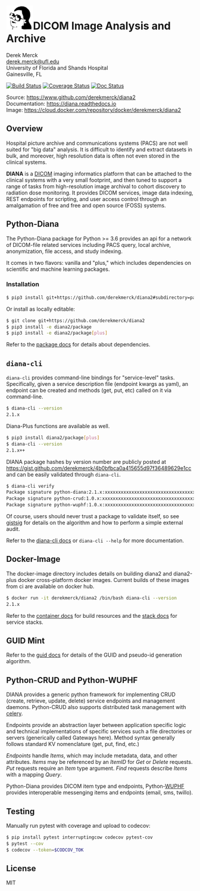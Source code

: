 ![logo](resources/images/diana_logo_sm.png)DICOM Image Analysis and Archive
==================

Derek Merck  
<derek.merck@ufl.edu>  
University of Florida and Shands Hospital  
Gainesville, FL  

[![Build Status](https://travis-ci.org/derekmerck/diana2.svg?branch=master)](https://travis-ci.org/derekmerck/diana2)
[![Coverage Status](https://codecov.io/gh/derekmerck/diana2/branch/master/graph/badge.svg)](https://codecov.io/gh/derekmerck/diana2)
[![Doc Status](https://readthedocs.org/projects/diana/badge/?version=master)](https://diana.readthedocs.io/en/master/?badge=master)

Source: <https://www.github.com/derekmerck/diana2>  
Documentation: <https://diana.readthedocs.io>  
Image:  <https://cloud.docker.com/repository/docker/derekmerck/diana2>


Overview
----------------

Hospital picture archive and communications systems (PACS) are not well suited for "big data" analysis.  It is difficult to identify and extract datasets in bulk, and moreover, high resolution data is often not even stored in the clinical systems.

**DIANA** is a [DICOM][] imaging informatics platform that can be attached to the clinical systems with a very small footprint, and then tuned to support a range of tasks from high-resolution image archival to cohort discovery to radiation dose monitoring.  It provides DICOM services, image data indexing, REST endpoints for scripting, and user access control through an amalgamation of free and free and open source (FOSS) systems.

[DICOM]: http://www.dicomstandard.org/


Python-Diana
----------------

The Python-Diana package for Python >= 3.6 provides an api for a network of DICOM-file related services including PACS query, local archive, anonymization, file access, and study indexing.

It comes in two flavors: vanilla and "plus," which includes dependencies on scientific and machine learning packages.

### Installation

```bash
$ pip3 install git+https://github.com/derekmerck/diana2#subdirectory=package
```

Or install as locally editable:

```bash
$ git clone git+https://github.com/derekmerck/diana2
$ pip3 install -e diana2/package
$ pip3 install -e diana2/package[plus]
```

Refer to the [package docs](package/README.md) for details about dependencies.


`diana-cli`
-----------------

`diana-cli` provides command-line bindings for "service-level" tasks.  Specifically, given a service description file (endpoint kwargs as yaml), an endpoint can be created and methods (get, put, etc) called on it via command-line. 

```bash
$ diana-cli --version
2.1.x
```

Diana-Plus functions are available as well.
```bash
$ pip3 install diana2/package[plus]
$ diana-cli --version
2.1.x++
```

DIANA package hashes by version number are publicly posted at <https://gist.github.com/derekmerck/4b0bfbca0a415655d97f36489629e1cc> and can be easily validated through `diana-cli`.

```bash
$ diana-cli verify
Package signature python-diana:2.1.x:xxxxxxxxxxxxxxxxxxxxxxxxxxxxxxxxxxxxxxx is valid.
Package signature python-crud:1.0.x:xxxxxxxxxxxxxxxxxxxxxxxxxxxxxxxxxxxxxxx is valid.
Package signature python-wuphf:1.0.x:xxxxxxxxxxxxxxxxxxxxxxxxxxxxxxxxxxxxxxx is valid.
```

Of course, users should never trust a package to validate itself, so see [gistsig][] for details on the algorithm and how to perform a simple external audit.

[gistsig]: https://github.com/derekmerck/gistsig

Refer to the [diana-cli docs](diana-cli.md) or `diana-cli --help` for more documentation.

Docker-Image
----------------

The docker-image directory includes details on building diana2 and diana2-plus docker cross-platform docker images.  Current builds of these images from ci are available on docker hub.

```bash
$ docker run -it derekmerck/diana2 /bin/bash diana-cli --version
2.1.x
```

Refer to the [container docs](platform/docker-image/README.md) for build resources and the [stack docs](platform/docker-stacks/README.md) for service stacks.


GUID Mint
----------------

Refer to the [guid docs](guid.md) for details of the GUID and pseudo-id generation algorithm.


Python-CRUD and Python-WUPHF
---------------

DIANA provides a generic python framework for implementing CRUD (create, retrieve, update, delete) service endpoints and management daemons.  Python-CRUD also supports distributed task management with [celery][].

[celery]: http://www.celeryproject.org

Endpoints provide an abstraction layer between application specific logic and technical implementations of specific services such a file directories or servers (generically called Gateways here).  Method syntax generally follows standard KV nomenclature (get, put, find, etc.)

*Endpoints* handle *Items*, which may include metadata, data, and other attributes.  *Items* may be referenced by an *ItemID* for *Get* or *Delete* requests.  *Put* requests require an *Item* type argument.  *Find* requests describe *Items* with a mapping *Query*.

Python-Diana provides DICOM item type and endpoints, Python-[WUPHF][] provides interoperable messenging items and endpoints (email, sms, twillo).

[WUPHF]: https://en.wikipedia.org/wiki/WUPHF.com


Testing
-------

Manually run pytest with coverage and upload to codecov:

```bash
$ pip install pytest interruptingcow codecov pytest-cov
$ pytest --cov
$ codecov --token=$CODCOV_TOK
```


License
-------

MIT
